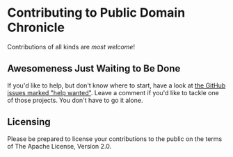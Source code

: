 # Contributing to Public Domain Chronicle

Contributions of all kinds are _most welcome_!

## Awesomeness Just Waiting to Be Done

If you'd like to help, but don't know where to start, have a look at [the GitHub issues marked "help wanted"](https://github.com/biobricks/public-domain-chronicle/issues?q=is%3Aissue+is%3Aopen+label%3A%22help+wanted%22).  Leave a comment if you'd like to tackle one of those projects.  You don't have to go it alone.

## Licensing

Please be prepared to license your contributions to the public on the terms of The Apache License, Version 2.0.
